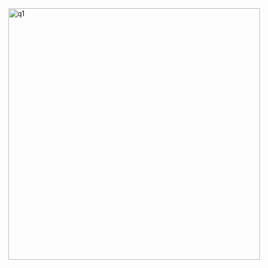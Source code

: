<img width="500" alt="q1" src="https://github.com/user-attachments/assets/5444336a-35f4-42ad-96fd-e0d60662bdc1">
